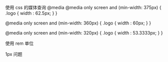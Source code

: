 使用 css 的媒体查询 @media
@media only screen and (min-width: 375px) {
  .logo {
    width : 62.5px;
  }
}

@media only screen and (min-width: 360px) {
  .logo {
    width : 60px;
  }
}

@media only screen and (min-width: 320px) {
  .logo {
    width : 53.3333px;
  }
}

使用 rem 单位


1px 问题




<!-- https://juejin.cn/post/7046169975706353701 -->